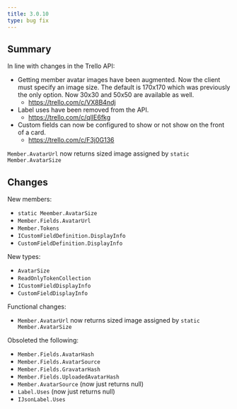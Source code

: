 ```yaml
---
title: 3.0.10
type: bug fix
---
```


## Summary

In line with changes in the Trello API:

- Getting member avatar images have been augmented. Now the client must specify an image size.  The default is 170x170 which was previously the only option.  Now 30x30 and 50x50 are available as well.
    - https://trello.com/c/VX8B4ndj
- Label uses have been removed from the API.
    - https://trello.com/c/qlIE6fkg
- Custom fields can now be configured to show or not show on the front of a card.
    - https://trello.com/c/F3j0G136

`Member.AvatarUrl` now returns sized image assigned by `static Member.AvatarSize`

## Changes

New members:

- `static Meember.AvatarSize`
- `Member.Fields.AvatarUrl`
- `Member.Tokens`
- `ICustomFieldDefinition.DisplayInfo`
- `CustomFieldDefinition.DisplayInfo`

New types:

- `AvatarSize`
- `ReadOnlyTokenCollection`
- `ICustomFieldDisplayInfo`
- `CustomFieldDisplayInfo`

Functional changes:

- `Member.AvatarUrl` now returns sized image assigned by `static Member.AvatarSize`

Obsoleted the following:

- `Member.Fields.AvatarHash`
- `Member.Fields.AvatarSource`
- `Member.Fields.GravatarHash`
- `Member.Fields.UploadedAvatarHash`
- `Member.AvatarSource` (now just returns null)
- `Label.Uses` (now just returns null)
- `IJsonLabel.Uses`
